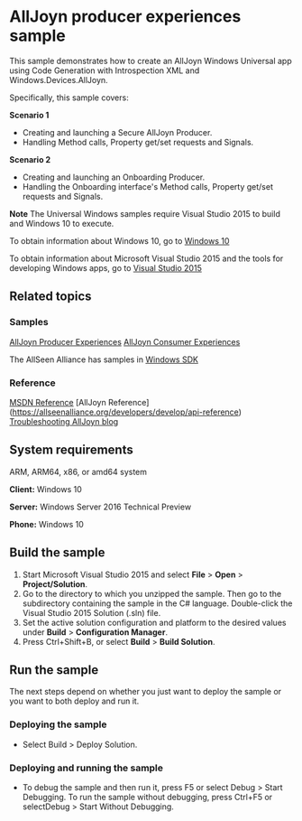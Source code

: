 <!---
  category: DevicesSensorsAndPower
--->

# AllJoyn producer experiences sample

This sample demonstrates how to create an AllJoyn Windows Universal app using Code Generation with Introspection XML and Windows.Devices.AllJoyn.

Specifically, this sample covers:

**Scenario 1**
-   Creating and launching a Secure AllJoyn Producer.
-   Handling Method calls, Property get/set requests and Signals.

**Scenario 2**
-   Creating and launching an Onboarding Producer.
-   Handling the Onboarding interface's Method calls, Property get/set requests and Signals.

**Note** The Universal Windows samples require Visual Studio 2015 to build and Windows 10 to execute.
 
To obtain information about Windows 10, go to [Windows 10](http://go.microsoft.com/fwlink/?LinkID=532421)

To obtain information about Microsoft Visual Studio 2015 and the tools for developing Windows apps, go to [Visual Studio 2015](http://go.microsoft.com/fwlink/?LinkID=532422)

## Related topics

### Samples

[AllJoyn Producer Experiences](http://go.microsoft.com/fwlink/p/?LinkId=534025)
[AllJoyn Consumer Experiences](http://go.microsoft.com/fwlink/p/?LinkID=534021)

The AllSeen Alliance has samples in [Windows SDK](https://allseenalliance.org/developers/download)

### Reference

[MSDN Reference](https://msdn.microsoft.com/en-us/library/windows/apps/windows.devices.alljoyn.aspx)
[AllJoyn Reference] (https://allseenalliance.org/developers/develop/api-reference)
[Troubleshooting AllJoyn blog](http://channel9.msdn.com/Blogs/Internet-of-Things-Blog/Troubleshooting-AllJoyn-with-Windows-10-Insider-Preview-Builds)

## System requirements

ARM, ARM64, x86, or amd64 system

**Client:** Windows 10

**Server:** Windows Server 2016 Technical Preview

**Phone:** Windows 10

## Build the sample

1. Start Microsoft Visual Studio 2015 and select **File** \> **Open** \> **Project/Solution**.
2. Go to the directory to which you unzipped the sample. Then go to the subdirectory containing the sample in the C# language. Double-click the Visual Studio 2015 Solution (.sln) file. 
3. Set the active solution configuration and platform to the desired values under **Build** \> **Configuration Manager**.
4. Press Ctrl+Shift+B, or select **Build** \> **Build Solution**. 

## Run the sample

The next steps depend on whether you just want to deploy the sample or you want to both deploy and run it.

### Deploying the sample

- Select Build > Deploy Solution. 

### Deploying and running the sample

- To debug the sample and then run it, press F5 or select Debug >  Start Debugging. To run the sample without debugging, press Ctrl+F5 or selectDebug > Start Without Debugging. 